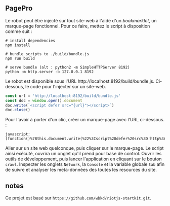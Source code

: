
PagePro
---
Le robot peut être injecté sur tout site-web à l'aide d'un _bookmarklet_, un marque-page fonctionnel. Pour ce faire, mettez le script à disposition comme suit :
```
# install dependencies
npm install

# bundle scripts to ./build/bundle.js
npm run build

# serve bundle (alt : python2 -m SimpleHTTPServer 8192)
python -m http.server -b 127.0.0.1 8192
```
Le robot est disponible sous l'URL http://localhost:8192/build/bundle.js. Ci-dessous, le code pour l'injecter sur un site-web.
```js
const url = 'http://localhost:8192/build/bundle.js'
const doc = window.open().document
doc.write(`<script defer src="{url}"></script>`)
doc.close()
```
Pour l'avoir à porter d'un clic, créer un marque-page avec l'URL ci-dessous. :
```
javascript:(function()%7Bthis.document.write(%22%3Cscript%20defer%20src%3D'http%3A%2F%2Flocalhost%3A8192%2Fbuild%2Fbundle.js'%3E%3C%2Fscript%3E%22)%3Bthis.document.close()%7D).call(window.open())
```
Aller sur un site web quelconque, puis cliquer sur le marque-page. Le script ainsi exécuté, ouvrira un onglet qu'il prend pour base de control. Ouvrir les outils de développement, puis lancer l'application en cliquant sur le bouton `crawl`. Inspecter les onglets `Network`, la `Console`  et la variable globale `tab` afin de suivre et analyser les meta-données des toutes les resources du site.

notes
---
Ce projet est basé sur `https://github.com/wbkd/riotjs-startkit.git`.
